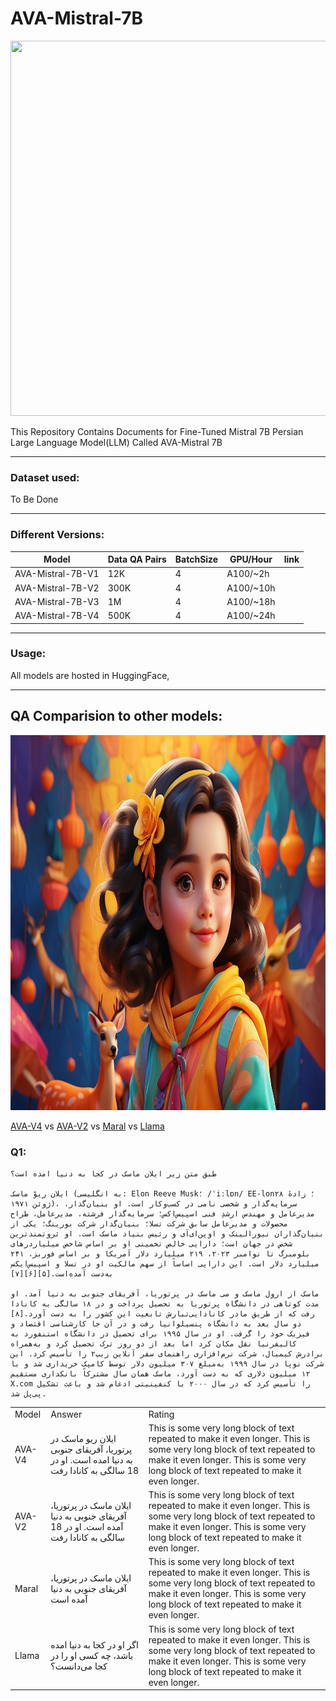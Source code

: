 # AVA-Mistral-7B

 <img src="https://github.com/mehdihosseinimoghadam/AVA-Mistral-7B/blob/main/AVA.png" height="600" width="940" >

This Repository Contains Documents for Fine-Tuned Mistral 7B Persian Large Language Model(LLM) Called AVA-Mistral 7B

-------------------------------------------------
### Dataset used:

To Be Done

-------------------------------------------------

### Different Versions:

| Model  | Data QA Pairs | BatchSize | GPU/Hour  | link |
| ------ | ------ |------ | ------ | ------ | 
| AVA-Mistral-7B-V1  | 12K | 4 | A100/~2h | |
| AVA-Mistral-7B-V2  | 300K | 4 | A100/~10h | | 
| AVA-Mistral-7B-V3  | 1M | 4 | A100/~18h | |
| AVA-Mistral-7B-V4  | 500K | 4 | A100/~24h | | 

-------------------------------------------------

### Usage:

All models are hosted in HuggingFace, 

-------------------------------------------------

## QA Comparision to other models:

 <img src="https://github.com/mehdihosseinimoghadam/AVA-Mistral-7B/blob/main/AVA2.jpg" height="600" width="940" >


[AVA-V4](https://huggingface.co/MehdiHosseiniMoghadam/AVA-Mistral-7B-V4) vs [AVA-V2](https://huggingface.co/MehdiHosseiniMoghadam/AVA-Mistral-7B-V2) vs [Maral](https://huggingface.co/MaralGPT/Maral-7B-alpha-1) vs  [Llama](https://huggingface.co/hdeldar/llama-2-7b-persian-text-1k)

### Q1: 
```
طبق متن زیر ایلان ماسک در کجا به دنیا امده است؟

ایلان ریوْ ماسک (به انگلیسی: Elon Reeve Musk؛ ‎/ˈiːlɒn/‎ EE-lon؛ زادهٔ ۲۸ ژوئن ۱۹۷۱)، سرمایه‌گذار و شخصی نامی در کسب‌وکار است. او بنیان‌گذار، مدیرعامل و مهندس ارشدِ فنی اسپیس‌اکس؛ سرمایه‌گذار فرشته، مدیرعامل، طراح محصولات و مدیرعامل سابق شرکت تسلا؛ بنیان‌گذار شرکت بورینگ؛ یکی از بنیان‌گذاران نیورالینک و اوپن‌ای‌آی و رئیس بنیاد ماسک است. او ثروتمندترین شخص در جهان است؛ دارایی خالص تخمینی او بر اساس شاخص میلیاردرهای بلومبرگ تا نوامبر ۲۰۲۳، ۲۱۹ میلیارد دلار آمریکا و بر اساس فوربز، ۲۴۱ میلیارد دلار است. این دارایی اساساً از سهم مالکیت او در تسلا و اسپیس‌ایکس به‌دست آمده‌است.[۵][۶][۷]

ماسک از ارول ماسک و می ماسک در پرتوریا، آفریقای جنوبی به دنیا آمد. او مدت کوتاهی در دانشگاه پرتوریا به تحصیل پرداخت و در ۱۸ سالگی به کانادا رفت که از طریق مادر کانادایی‌تبارش تابعیت این کشور را به دست آورد.[۸] دو سال بعد به دانشگاه پنسیلوانیا رفت و در آن جا کارشناسی اقتصاد و فیزیک خود را گرفت. او در سال ۱۹۹۵ برای تحصیل در دانشگاه استنفورد به کالیفرنیا نقل مکان کرد اما بعد از دو روز ترک تحصیل کرد و به‌همراه برادرش کیمبال، شرکت نرم‌افزاری راهنمای سفر آنلاین زیپ۲ را تأسیس کرد. این شرکت نوپا در سال ۱۹۹۹ به‌مبلغ ۳۰۷ میلیون دلار توسط کامپک خریداری شد و با ۱۲ میلیون دلاری که به دست آورد، ماسک همان سال مشترکاً بانکداری مستقیم X.com را تأسیس کرد که در سال ۲۰۰۰ با کنفینیتی ادغام شد و باعث تشکیل پی‌پل شد.

```






<table width="300">
  <tr>
    <td> Model </td>
    <td> Answer </td>
    <td> Rating  </td>
  </tr>
   <tr>
    <td> AVA-V4 </td>
    <td> ایلان ریو ماسک در پرتوریا، آفریقای جنوبی به دنیا امده است. او در 18 سالگی به کانادا رفت </td>
    <td> This is some very long block of text repeated to make it even longer. This is some very long block of text repeated to make it even longer. This is some very long block of text repeated to make it even longer.  </td>
  </tr>
   <tr>
    <td> AVA-V2 </td>
    <td> ایلان ماسک در پرتوریا، آفریقای جنوبی به دنیا آمده است. او در 18 سالگی به کانادا رفت </td>
    <td> This is some very long block of text repeated to make it even longer. This is some very long block of text repeated to make it even longer. This is some very long block of text repeated to make it even longer.  </td>
  </tr>
    <tr>
    <td> Maral </td>
    <td> ایلان ماسک در پرتوریا، آفریقای جنوبی به دنیا آمده است </td>
    <td> This is some very long block of text repeated to make it even longer. This is some very long block of text repeated to make it even longer. This is some very long block of text repeated to make it even longer.  </td>
  </tr>
    <tr>
    <td> Llama </td>
    <td> اگر او در کجا به دنیا امده باشد، چه کسی او را در کجا می‌دانست؟ </td>
    <td> This is some very long block of text repeated to make it even longer. This is some very long block of text repeated to make it even longer. This is some very long block of text repeated to make it even longer.  </td>
  </tr>
</table>

 
